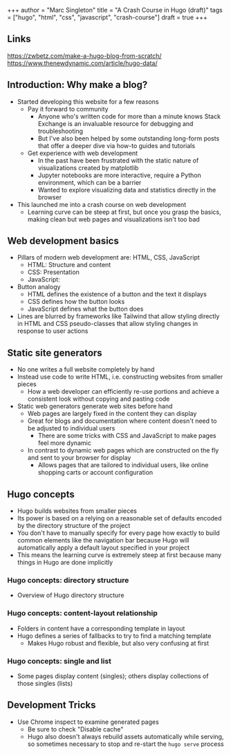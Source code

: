 +++
author = "Marc Singleton"
title = "A Crash Course in Hugo (draft)"
tags = ["hugo", "html", "css", "javascript", "crash-course"]
draft = true
+++

## Links
https://zwbetz.com/make-a-hugo-blog-from-scratch/
https://www.thenewdynamic.com/article/hugo-data/


## Introduction: Why make a blog?
- Started developing this website for a few reasons
  - Pay it forward to community
    - Anyone who's written code for more than a minute knows Stack Exchange is an invaluable resource for debugging and troubleshooting
    - But I've also been helped by some outstanding long-form posts that offer a deeper dive via how-to guides and tutorials
  - Get experience with web development
    - In the past have been frustrated with the static nature of visualizations created by matplotlib
    - Jupyter notebooks are more interactive, require a Python environment, which can be a barrier
    - Wanted to explore visualizing data and statistics directly in the browser
- This launched me into a crash course on web development
  - Learning curve can be steep at first, but once you grasp the basics, making clean but web pages and visualizations isn't too bad

## Web development basics
- Pillars of modern web development are: HTML, CSS, JavaScript
  - HTML: Structure and content
  - CSS: Presentation
  - JavaScript:
- Button analogy
  - HTML defines the existence of a button and the text it displays
  - CSS defines how the button looks
  - JavaScript defines what the button does
- Lines are blurred by frameworks like Tailwind that allow styling directly in HTML and CSS pseudo-classes that allow styling changes in response to user actions

## Static site generators
- No one writes a full website completely by hand
- Instead use code to write HTML, i.e. constructing websites from smaller pieces
  - How a web developer can efficiently re-use portions and achieve a consistent look without copying and pasting code
- Static web generators generate web sites before hand
  - Web pages are largely fixed in the content they can display
  - Great for blogs and documentation where content doesn't need to be adjusted to individual users
    - There are some tricks with CSS and JavaScript to make pages feel more dynamic
  - In contrast to dynamic web pages which are constructed on the fly and sent to your browser for display
    - Allows pages that are tailored to individual users, like online shopping carts or account configuration

## Hugo concepts
- Hugo builds websites from smaller pieces
- Its power is based on a relying on a reasonable set of defaults encoded by the directory structure of the project
- You don't have to manually specify for every page how exactly to build common elements like the navigation bar because Hugo will automatically apply a default layout specified in your project
- This means the learning curve is extremely steep at first because many things in Hugo are done implicitly

### Hugo concepts: directory structure
- Overview of Hugo directory structure

### Hugo concepts: content-layout relationship
- Folders in content have a corresponding template in layout
- Hugo defines a series of fallbacks to try to find a matching template
  - Makes Hugo robust and flexible, but also very confusing at first

### Hugo concepts: single and list
- Some pages display content (singles); others display collections of those singles (lists)

## Development Tricks
- Use Chrome inspect to examine generated pages
  - Be sure to check "Disable cache"
  - Hugo also doesn't always rebuild assets automatically while serving, so sometimes necessary to stop and re-start the `hugo serve` process
